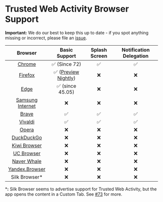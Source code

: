 Trusted Web Activity Browser Support
====================================

**Important:** We do our best to keep this up to date - if you spot anything missing or
incorrect, please file an [issue][14].


|Browser          |Basic Support              |Splash Screen|Notification Delegation|
|:---------------:|:-------------------------:|:-----------:|:---------------------:|
|[Chrome][2]      |✅ (Since 72)              |✅           |✅                      |
|[Firefox][3]     |✅ ([Preview Nightly][1])  |❌           |❌                      |
|[Edge][4]        |✅ (since 45.05)           |❌           |❌                      |
|[Samsung Internet][5]|❌                     |❌           |❌                      |
|[Brave][6]       |✅                         |✅           |✅                      |
|[Vivaldi][7]     |✅                         |✅           |✅                      |
|[Opera][8]       |❌                         |❌           |❌                      |
|[DuckDuckGo][9]  |❌                         |❌           |❌                      |
|[Kiwi Browser][10]|❌                        |❌           |❌                      |
|[UC Browser][11]  |❌                        |❌           |❌                      |
|[Naver Whale][12] |❌                        |❌           |❌                      |
|[Yandex.Browser][13]|❌                      |❌           |❌                      |
|Silk Browser*     |❌                        |❌           |❌                      |

***:** Silk Browser seems to advertise support for Trusted Web Activity, but the app
opens the content in a Custom Tab. See [#73][15] for more.

[1]: https://play.google.com/store/apps/details?id=org.mozilla.fenix.nightly&hl=en_GB
[2]: https://play.google.com/store/apps/details?id=com.android.chrome
[3]: https://play.google.com/store/apps/details?id=org.mozilla.firefox
[4]: https://play.google.com/store/apps/details?id=com.microsoft.emmx
[5]: https://play.google.com/store/apps/details?id=com.sec.android.app.sbrowser
[6]: https://play.google.com/store/apps/details?id=com.brave.browser
[7]: https://play.google.com/store/apps/details?id=com.vivaldi.browser
[8]: https://play.google.com/store/apps/details?id=com.opera.browser
[9]: https://play.google.com/store/apps/details?id=com.duckduckgo.mobile.android
[10]: https://play.google.com/store/apps/details?id=com.kiwibrowser.browser
[11]: https://play.google.com/store/apps/details?id=com.UCMobile.intl
[12]: https://play.google.com/store/apps/details?id=com.naver.whale
[13]: https://play.google.com/store/apps/details?id=com.yandex.browser
[14]: https://github.com/GoogleChrome/android-browser-helper/issues
[15]: https://github.com/GoogleChrome/android-browser-helper/issues/73
